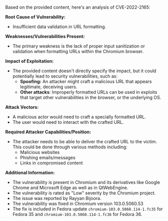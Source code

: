 Based on the provided content, here's an analysis of CVE-2022-2165:

**Root Cause of Vulnerability:**
*   Insufficient data validation in URL formatting.

**Weaknesses/Vulnerabilities Present:**
*   The primary weakness is the lack of proper input sanitization or validation when formatting URLs within the Chromium browser.

**Impact of Exploitation:**
*   The provided content doesn't directly specify the impact, but it could potentially lead to security vulnerabilities, such as:
    *   **Spoofing:** An attacker might craft a malicious URL that appears legitimate, deceiving users.
    *  **Other attacks**: Improperly formatted URLs can be used in exploits that target other vulnerabilities in the browser, or the underlying OS.

**Attack Vectors:**
*   A malicious actor would need to craft a specially formatted URL.
*   The user would need to interact with the crafted URL.

**Required Attacker Capabilities/Position:**
*   The attacker needs to be able to deliver the crafted URL to the victim. This could be done through various methods including:
    *   Malicious websites
    *   Phishing emails/messages
    *   Links in compromised content

**Additional Information:**

*   The vulnerability is present in Chromium and its derivatives like Google Chrome and Microsoft Edge as well as in QtWebEngine.
*   The vulnerability is rated as "Low" severity by the Chromium project.
*   The issue was reported by Rayyan Bijoora.
*   The vulnerability was fixed in Chromium version 103.0.5060.53
*   The fix is included in Fedora update `chromium-103.0.5060.114-1.fc35` for Fedora 35 and `chromium-103.0.5060.114-1.fc36` for Fedora 36.